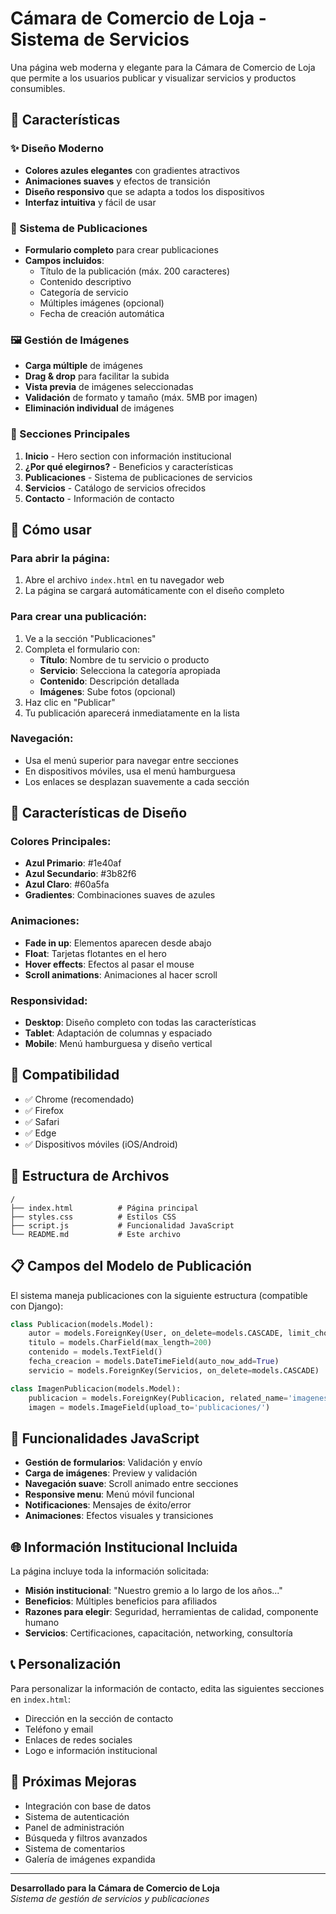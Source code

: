 # Cámara de Comercio de Loja - Sistema de Servicios

Una página web moderna y elegante para la Cámara de Comercio de Loja que permite a los usuarios publicar y visualizar servicios y productos consumibles.

## 🌟 Características

### ✨ Diseño Moderno
- **Colores azules elegantes** con gradientes atractivos
- **Animaciones suaves** y efectos de transición
- **Diseño responsivo** que se adapta a todos los dispositivos
- **Interfaz intuitiva** y fácil de usar

### 📝 Sistema de Publicaciones
- **Formulario completo** para crear publicaciones
- **Campos incluidos**:
  - Título de la publicación (máx. 200 caracteres)
  - Contenido descriptivo
  - Categoría de servicio
  - Múltiples imágenes (opcional)
  - Fecha de creación automática

### 🖼️ Gestión de Imágenes
- **Carga múltiple** de imágenes
- **Drag & drop** para facilitar la subida
- **Vista previa** de imágenes seleccionadas
- **Validación** de formato y tamaño (máx. 5MB por imagen)
- **Eliminación individual** de imágenes

### 🎯 Secciones Principales
1. **Inicio** - Hero section con información institucional
2. **¿Por qué elegirnos?** - Beneficios y características
3. **Publicaciones** - Sistema de publicaciones de servicios
4. **Servicios** - Catálogo de servicios ofrecidos
5. **Contacto** - Información de contacto

## 🚀 Cómo usar

### Para abrir la página:
1. Abre el archivo `index.html` en tu navegador web
2. La página se cargará automáticamente con el diseño completo

### Para crear una publicación:
1. Ve a la sección "Publicaciones"
2. Completa el formulario con:
   - **Título**: Nombre de tu servicio o producto
   - **Servicio**: Selecciona la categoría apropiada
   - **Contenido**: Descripción detallada
   - **Imágenes**: Sube fotos (opcional)
3. Haz clic en "Publicar"
4. Tu publicación aparecerá inmediatamente en la lista

### Navegación:
- Usa el menú superior para navegar entre secciones
- En dispositivos móviles, usa el menú hamburguesa
- Los enlaces se desplazan suavemente a cada sección

## 🎨 Características de Diseño

### Colores Principales:
- **Azul Primario**: #1e40af
- **Azul Secundario**: #3b82f6  
- **Azul Claro**: #60a5fa
- **Gradientes**: Combinaciones suaves de azules

### Animaciones:
- **Fade in up**: Elementos aparecen desde abajo
- **Float**: Tarjetas flotantes en el hero
- **Hover effects**: Efectos al pasar el mouse
- **Scroll animations**: Animaciones al hacer scroll

### Responsividad:
- **Desktop**: Diseño completo con todas las características
- **Tablet**: Adaptación de columnas y espaciado
- **Mobile**: Menú hamburguesa y diseño vertical

## 📱 Compatibilidad

- ✅ Chrome (recomendado)
- ✅ Firefox
- ✅ Safari
- ✅ Edge
- ✅ Dispositivos móviles (iOS/Android)

## 🔧 Estructura de Archivos

```
/
├── index.html          # Página principal
├── styles.css          # Estilos CSS
├── script.js           # Funcionalidad JavaScript
└── README.md           # Este archivo
```

## 📋 Campos del Modelo de Publicación

El sistema maneja publicaciones con la siguiente estructura (compatible con Django):

```python
class Publicacion(models.Model):
    autor = models.ForeignKey(User, on_delete=models.CASCADE, limit_choices_to={'is_superuser': True})
    titulo = models.CharField(max_length=200)
    contenido = models.TextField()
    fecha_creacion = models.DateTimeField(auto_now_add=True)
    servicio = models.ForeignKey(Servicios, on_delete=models.CASCADE)

class ImagenPublicacion(models.Model):
    publicacion = models.ForeignKey(Publicacion, related_name='imagenes', on_delete=models.CASCADE)
    imagen = models.ImageField(upload_to='publicaciones/')
```

## 🎯 Funcionalidades JavaScript

- **Gestión de formularios**: Validación y envío
- **Carga de imágenes**: Preview y validación
- **Navegación suave**: Scroll animado entre secciones
- **Responsive menu**: Menú móvil funcional
- **Notificaciones**: Mensajes de éxito/error
- **Animaciones**: Efectos visuales y transiciones

## 🌐 Información Institucional Incluida

La página incluye toda la información solicitada:

- **Misión institucional**: "Nuestro gremio a lo largo de los años..."
- **Beneficios**: Múltiples beneficios para afiliados
- **Razones para elegir**: Seguridad, herramientas de calidad, componente humano
- **Servicios**: Certificaciones, capacitación, networking, consultoría

## 📞 Personalización

Para personalizar la información de contacto, edita las siguientes secciones en `index.html`:

- Dirección en la sección de contacto
- Teléfono y email
- Enlaces de redes sociales
- Logo e información institucional

## 🚀 Próximas Mejoras

- Integración con base de datos
- Sistema de autenticación
- Panel de administración
- Búsqueda y filtros avanzados
- Sistema de comentarios
- Galería de imágenes expandida

---

**Desarrollado para la Cámara de Comercio de Loja**  
*Sistema de gestión de servicios y publicaciones* 
